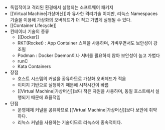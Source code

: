 - 독립적이고 격리된 환경에서 실행되는 소프트웨어 패키지
- [[Virtual Machine|가상머신]]과 유사한 격리기술 이지만, 리눅스 Namespaces 기술을 이용해 가상화의 오버헤드가 더 적고 가볍게 실행될 수 있다.
- [[Container Lifecycle]]
- 컨테이너 기술의 종류
	- [[Docker]]
	- RKT(Rocket) : App Container 스펙을 사용하며, 가벼우면서도 보안성이 강조됨
	- Podman : Docker Daemon이나 서버를 필요하지 않아 보안성이 높고 가볍다
	- runC
	- Kata Containers
- 장점
	- 호스트 시스템의 커널을 공유하므로 가상화 오버헤드가 적음
	- 이미지 기반으로 실행하기 때문에 시작시간이 빠름
	- [[Virtual Machine|가상머신]]보다 적은 자원을 사용하며, 동일 호스트에서 실행되기 때문에 효율적임
- 단점
	- 운영체제 커널을 공유하므로 [[Virtual Machine|가상머신]]보다 보안에 취약하다.
	- 리눅스 커널을 사용하는 기술이므로 리눅스에 종속적이다.